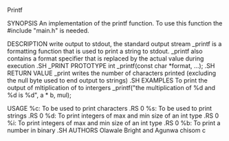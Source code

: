 Printf

SYNOPSIS
An implementation of the printf function.
To use this function the #include "main.h" is needed.

DESCRIPTION
write output to stdout, the standard output stream
_printf is a formatting function that is used to print a string to stdout.
_printf also contains a format specifier that is replaced by the actual value during execution
.SH _PRINT PROTOTYPE
int _printf(const char *format, ...);
.SH RETURN VALUE
_print writes the number of characters printed (excluding the null byte used to end output to strings)
.SH EXAMPLES
To print the output of mltiplication of to intergers
_printf("the multiplication of %d and %d is %d", a * b, mul);

USAGE
%c: To be used to print characters
.RS 0
%s: To be used to print strings
.RS 0
%d: To print integers of max and min size of an int type
.RS 0
%i: To print integers of max and min size of an int type
.RS 0
%b: To print a number in binary
.SH AUTHORS
Olawale Bright and Agunwa chisom c
